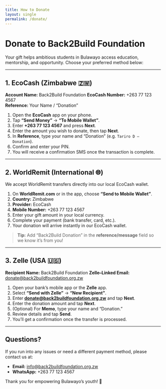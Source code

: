 ```yaml
---
title: How to Donate
layout: single
permalink: /donate/
---
```



# Donate to Back2Build Foundation

Your gift helps ambitious students in Bulawayo access education, mentorship, and opportunity. Choose your preferred method below:

---

## 1. EcoCash (Zimbabwe 🇿🇼)

**Account Name:** Back2Build Foundation
**EcoCash Number:** +263 77 123 4567  
**Reference:** Your Name / “Donation”

1. Open the **EcoCash** app on your phone.  
2. Tap **“Send Money”** → **“To Mobile Wallet”**.  
3. Enter **+263 77 123 4567** and press **Next**.  
4. Enter the amount you wish to donate, then tap **Next**.  
5. In **Reference**, type your name and “Donation” (e.g. `Tariro D – Donation`).  
6. Confirm and enter your PIN.  
7. You will receive a confirmation SMS once the transaction is complete.

---

## 2. WorldRemit (International 🌐)

We accept WorldRemit transfers directly into our local EcoCash wallet.

1. On **WorldRemit.com** or in the app, choose **“Send to Mobile Wallet”**.  
2. **Country:** Zimbabwe  
3. **Provider:** EcoCash  
4. **Mobile Number:** +263 77 123 4567  
5. Enter your gift amount in your local currency.  
6. Complete your payment (bank transfer, card, etc.).  
7. Your donation will arrive instantly in our EcoCash wallet.  

> **Tip:** Add “Back2Build Donation” in the **reference/message** field so we know it’s from you!

---

## 3. Zelle (USA 🇺🇸)

**Recipient Name:** Back2Build Foundation
**Zelle–Linked Email:** donate@back2buildfoundation.org.zw

1. Open your bank’s mobile app or the **Zelle** app.  
2. Select **“Send with Zelle”** → **“New Recipient”**.  
3. Enter **donate@back2buildfoundation.org.zw** and tap **Next**.
4. Enter the donation amount and tap **Next**.  
5. (Optional) For **Memo**, type your name and “Donation.”  
6. Review details and tap **Send**.  
7. You’ll get a confirmation once the transfer is processed.


---

## Questions?

If you run into any issues or need a different payment method, please contact us at:

- **Email:** info@back2buildfoundation.org.zw
- **WhatsApp:** +263 77 123 4567  

Thank you for empowering Bulawayo’s youth! 🙏  
